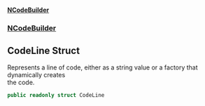 #### [NCodeBuilder](./index.md 'index')
### [NCodeBuilder](./NCodeBuilder.md 'NCodeBuilder')
## CodeLine Struct
Represents a line of code, either as a string value or a factory that dynamically creates  
the code.  
```csharp
public readonly struct CodeLine
```
